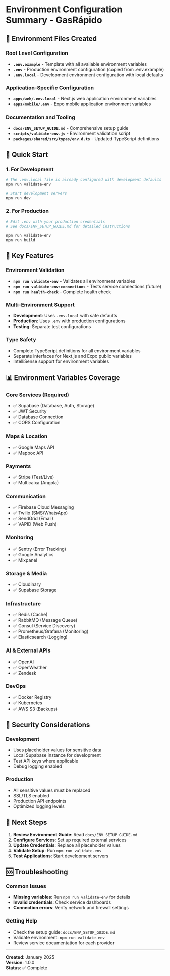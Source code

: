 # Environment Configuration Summary - GasRápido

## 📁 Environment Files Created

### Root Level Configuration
- **`.env.example`** - Template with all available environment variables
- **`.env`** - Production environment configuration (copied from .env.example)
- **`.env.local`** - Development environment configuration with local defaults

### Application-Specific Configuration
- **`apps/web/.env.local`** - Next.js web application environment variables
- **`apps/mobile/.env`** - Expo mobile application environment variables

### Documentation and Tooling
- **`docs/ENV_SETUP_GUIDE.md`** - Comprehensive setup guide
- **`scripts/validate-env.js`** - Environment validation script
- **`packages/shared/src/types/env.d.ts`** - Updated TypeScript definitions

## 🚀 Quick Start

### 1. For Development
```bash
# The .env.local file is already configured with development defaults
npm run validate-env

# Start development servers
npm run dev
```

### 2. For Production
```bash
# Edit .env with your production credentials
# See docs/ENV_SETUP_GUIDE.md for detailed instructions

npm run validate-env
npm run build
```

## 🔧 Key Features

### Environment Validation
- **`npm run validate-env`** - Validates all environment variables
- **`npm run validate-env:connections`** - Tests service connections (future)
- **`npm run health-check`** - Complete health check

### Multi-Environment Support
- **Development**: Uses `.env.local` with safe defaults
- **Production**: Uses `.env` with production configurations
- **Testing**: Separate test configurations

### Type Safety
- Complete TypeScript definitions for all environment variables
- Separate interfaces for Next.js and Expo public variables
- IntelliSense support for environment variables

## 📊 Environment Variables Coverage

### Core Services (Required)
- ✅ Supabase (Database, Auth, Storage)
- ✅ JWT Security
- ✅ Database Connection
- ✅ CORS Configuration

### Maps & Location
- ✅ Google Maps API
- ✅ Mapbox API

### Payments
- ✅ Stripe (Test/Live)
- ✅ Multicaixa (Angola)

### Communication
- ✅ Firebase Cloud Messaging
- ✅ Twilio (SMS/WhatsApp)
- ✅ SendGrid (Email)
- ✅ VAPID (Web Push)

### Monitoring
- ✅ Sentry (Error Tracking)
- ✅ Google Analytics
- ✅ Mixpanel

### Storage & Media
- ✅ Cloudinary
- ✅ Supabase Storage

### Infrastructure
- ✅ Redis (Cache)
- ✅ RabbitMQ (Message Queue)
- ✅ Consul (Service Discovery)
- ✅ Prometheus/Grafana (Monitoring)
- ✅ Elasticsearch (Logging)

### AI & External APIs
- ✅ OpenAI
- ✅ OpenWeather
- ✅ Zendesk

### DevOps
- ✅ Docker Registry
- ✅ Kubernetes
- ✅ AWS S3 (Backups)

## 🔐 Security Considerations

### Development
- Uses placeholder values for sensitive data
- Local Supabase instance for development
- Test API keys where applicable
- Debug logging enabled

### Production
- All sensitive values must be replaced
- SSL/TLS enabled
- Production API endpoints
- Optimized logging levels

## 📖 Next Steps

1. **Review Environment Guide**: Read `docs/ENV_SETUP_GUIDE.md`
2. **Configure Services**: Set up required external services
3. **Update Credentials**: Replace all placeholder values
4. **Validate Setup**: Run `npm run validate-env`
5. **Test Applications**: Start development servers

## 🆘 Troubleshooting

### Common Issues
- **Missing variables**: Run `npm run validate-env` for details
- **Invalid credentials**: Check service dashboards
- **Connection errors**: Verify network and firewall settings

### Getting Help
- Check the setup guide: `docs/ENV_SETUP_GUIDE.md`
- Validate environment: `npm run validate-env`
- Review service documentation for each provider

---

**Created**: January 2025  
**Version**: 1.0.0  
**Status**: ✅ Complete